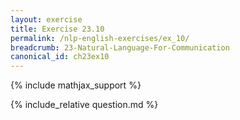 ```yaml
---
layout: exercise
title: Exercise 23.10
permalink: /nlp-english-exercises/ex_10/
breadcrumb: 23-Natural-Language-For-Communication
canonical_id: ch23ex10
---
```


{% include mathjax_support %}
<div id="hiddden">{% include_relative question.md %}</div>